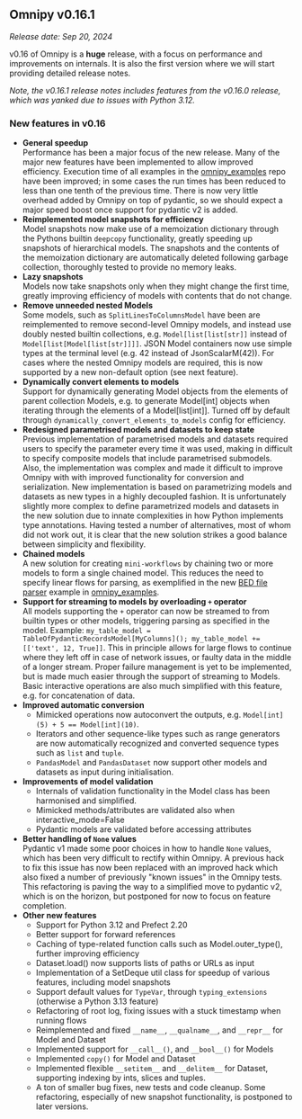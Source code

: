 ## Omnipy v0.16.1 
_Release date: Sep 20, 2024_

v0.16 of Omnipy is a **huge** release, with a focus on performance and improvements on internals. It is also the first version where we will start providing detailed release notes.

_Note, the v0.16.1 release notes includes features from the v0.16.0 release, which was yanked due to issues with Python 3.12._

### New features in v0.16

- **General speedup**  
  Performance has been a major focus of the new release. Many of the major new features have been implemented to allow improved efficiency. Execution time of all examples in the [omnipy_examples](https://github.com/fairtracks/omnipy_examples) repo have been improved; in some cases the run times has been reduced to less than one tenth of the previous time. There is now very little overhead added by Omnipy on top of pydantic, so we should expect a major speed boost once support for pydantic v2 is added.
- **Reimplemented model snapshots for efficiency**  
  Model snapshots now make use of a memoization dictionary through the Pythons builtin `deepcopy` functionality, greatly speeding up snapshots of hierarchical models. The snapshots and the contents of the memoization dictionary are automatically deleted following garbage collection, thoroughly tested to provide no memory leaks.
- **Lazy snapshots**  
  Models now take snapshots only when they might change the first time, greatly improving efficiency of models with contents that do not change.
- **Remove unneeded nested Models**  
  Some models, such as `SplitLinesToColumnsModel` have been are reimplemented to remove second-level Omnipy models, and instead use doubly nested builtin collections, e.g. `Model[list[list[str]]` instead of `Model[list[Model[list[str]]]]`. JSON Model containers now use simple types at the terminal level (e.g. 42 instead of JsonScalarM(42)). For cases where the nested Omnipy models are required, this is now supported by a new non-default option (see next feature).
- **Dynamically convert elements to models**  
  Support for dynamically generating Model objects from the elements of parent collection Models, e.g. to generate Model[int] objects when iterating through the elements of a Model[list[int]]. Turned off by default through `dynamically_convert_elements_to_models` config for efficiency. 
- **Redesigned parametrised models and datasets to keep state**  
  Previous implementation of parametrised models and datasets required users to specify the parameter every time it was used, making in difficult to specify composite models that include parametrised submodels. Also, the implementation was complex and made it difficult to improve Omnipy with with improved functionality for conversion and serialization. New implementation is based on parametrizing models and datasets as new types in a highly decoupled fashion. It is unfortunately slightly more complex to define parametrized models and datasets in the new solution due to innate complexities in how Python implements type annotations. Having tested a number of alternatives, most of whom did not work out, it is clear that the new solution strikes a good balance between simplicity and flexibility.
- **Chained models**  
  A new solution for creating `mini-workflows` by chaining two or more models to form a single chained model. This reduces the need to specify linear flows for parsing, as exemplified in the new [BED file parser](https://github.com/fairtracks/omnipy_examples/blob/master/src/omnipy_examples/bed.py) example in [omnipy_examples](https://github.com/fairtracks/omnipy_examples).
- **Support for streaming to models by overloading `+` operator**  
  All models supporting the `+` operator can now be streamed to from builtin types or other models, triggering parsing as specified in the model. Example: `my_table_model = TableOfPydanticRecordsModel[MyColumns](); my_table_model += [['text', 12, True]]`. This in principle allows for large flows to continue where they left off in case of network issues, or faulty data in the middle of a longer stream. Proper failure management is yet to be implemented, but is made much easier through the support of streaming to Models. Basic interactive operations are also much simplified with this feature, e.g. for concatenation of data.
- **Improved automatic conversion**  
  - Mimicked operations now autoconvert the outputs, e.g. `Model[int](5) + 5 == Model[int](10)`.
  - Iterators and other sequence-like types such as range generators are now automatically recognized and converted sequence types such as `list` and `tuple`.
  - `PandasModel` and `PandasDataset` now support other models and datasets as input during initialisation. 
- **Improvements of model validation**  
  - Internals of validation functionality in the Model class has been harmonised and simplified.
  - Mimicked methods/attributes are validated also when interactive_mode=False
  - Pydantic models are validated before accessing attributes
- **Better handling of `None` values**  
  Pydantic v1 made some poor choices in how to handle `None` values, which has been very difficult to rectify within Omnipy. A previous hack to fix this issue has now been replaced with an improved hack which also fixed a number of previously "known issues" in the Omnipy tests. This refactoring is paving the way to a simplified move to pydantic v2, which is on the horizon, but postponed for now to focus on feature completion.
- **Other new features**  
  - Support for Python 3.12 and Prefect 2.20
  - Better support for forward references
  - Caching of type-related function calls such as Model.outer_type(), further improving efficiency
  - Dataset.load() now supports lists of paths or URLs as input
  - Implementation of a SetDeque util class for speedup of various features, including model snapshots
  - Support default values for `TypeVar`, through `typing_extensions` (otherwise a Python 3.13 feature)
  - Refactoring of root log, fixing issues with a stuck timestamp when running flows
  - Reimplemented and fixed `__name__`, `__qualname__`, and `__repr__` for Model and Dataset
  - Implemented support for `__call__()`, and `__bool__()` for Models
  - Implemented `copy()` for Model and Dataset
  - Implemented flexible `__setitem__` and `__delitem__` for Dataset, supporting indexing by ints, slices and tuples.
  - A ton of smaller bug fixes, new tests and code cleanup. Some refactoring, especially of new snapshot functionality, is postponed to later versions.